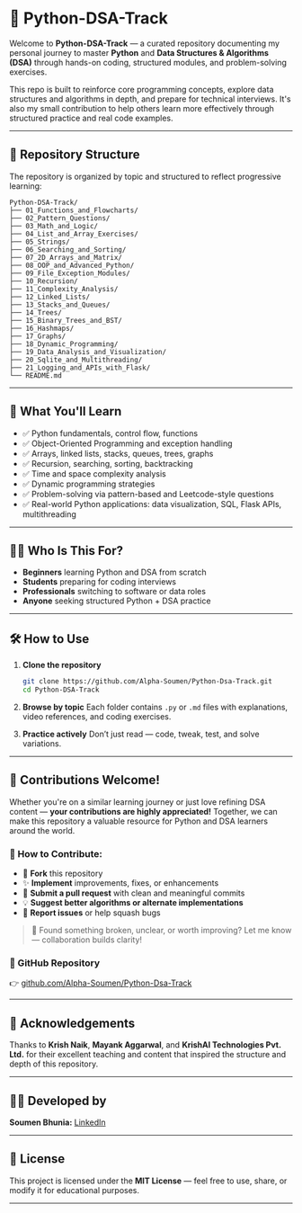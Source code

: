 

# 🐍 Python-DSA-Track

Welcome to **Python-DSA-Track** — a curated repository documenting my personal journey to master **Python** and **Data Structures & Algorithms (DSA)** through hands-on coding, structured modules, and problem-solving exercises.

This repo is built to reinforce core programming concepts, explore data structures and algorithms in depth, and prepare for technical interviews. It's also my small contribution to help others learn more effectively through structured practice and real code examples.

---

## 📁 Repository Structure

The repository is organized by topic and structured to reflect progressive learning:

```
Python-DSA-Track/
├── 01_Functions_and_Flowcharts/
├── 02_Pattern_Questions/
├── 03_Math_and_Logic/
├── 04_List_and_Array_Exercises/
├── 05_Strings/
├── 06_Searching_and_Sorting/
├── 07_2D_Arrays_and_Matrix/
├── 08_OOP_and_Advanced_Python/
├── 09_File_Exception_Modules/
├── 10_Recursion/
├── 11_Complexity_Analysis/
├── 12_Linked_Lists/
├── 13_Stacks_and_Queues/
├── 14_Trees/
├── 15_Binary_Trees_and_BST/
├── 16_Hashmaps/
├── 17_Graphs/
├── 18_Dynamic_Programming/
├── 19_Data_Analysis_and_Visualization/
├── 20_Sqlite_and_Multithreading/
├── 21_Logging_and_APIs_with_Flask/
└── README.md
```

---

## 🧠 What You'll Learn

* ✅ Python fundamentals, control flow, functions
* ✅ Object-Oriented Programming and exception handling
* ✅ Arrays, linked lists, stacks, queues, trees, graphs
* ✅ Recursion, searching, sorting, backtracking
* ✅ Time and space complexity analysis
* ✅ Dynamic programming strategies
* ✅ Problem-solving via pattern-based and Leetcode-style questions
* ✅ Real-world Python applications: data visualization, SQL, Flask APIs, multithreading

---

## 🙋‍♂️ Who Is This For?

* **Beginners** learning Python and DSA from scratch
* **Students** preparing for coding interviews
* **Professionals** switching to software or data roles
* **Anyone** seeking structured Python + DSA practice

---

## 🛠️ How to Use

1. **Clone the repository**

   ```bash
   git clone https://github.com/Alpha-Soumen/Python-Dsa-Track.git
   cd Python-DSA-Track
   ```

2. **Browse by topic**
   Each folder contains `.py` or `.md` files with explanations, video references, and coding exercises.

3. **Practice actively**
   Don’t just read — code, tweak, test, and solve variations.

---

## 🤝 Contributions Welcome!

Whether you're on a similar learning journey or just love refining DSA content — **your contributions are highly appreciated!**
Together, we can make this repository a valuable resource for Python and DSA learners around the world.

### 🚀 How to Contribute:

* 🔱 **Fork** this repository
* ✨ **Implement** improvements, fixes, or enhancements
* 📂 **Submit a pull request** with clean and meaningful commits
* 💡 **Suggest better algorithms or alternate implementations**
* 🐞 **Report issues** or help squash bugs

> 💬 Found something broken, unclear, or worth improving? Let me know — collaboration builds clarity!

### 🔗 GitHub Repository

👉 [github.com/Alpha-Soumen/Python-Dsa-Track](https://github.com/Alpha-Soumen/Python-Dsa-Track)

---



## 🙏 Acknowledgements

Thanks to **Krish Naik**, **Mayank Aggarwal**, and **KrishAI Technologies Pvt. Ltd.** for their excellent teaching and content that inspired the structure and depth of this repository.

---

## 👨‍💻 Developed by
**Soumen Bhunia:** [LinkedIn ](https://www.linkedin.com/in/soumen-bhunia-2b8799293/)

---

## 📄 License

This project is licensed under the **MIT License** — feel free to use, share, or modify it for educational purposes.

---
